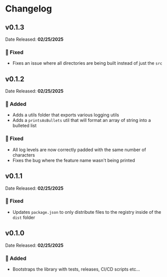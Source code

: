 # Changelog

## v0.1.3

Date Released: **02/25/2025**

### 🐛 Fixed

- Fixes an issue where all directories are being built instead of just the `src`

## v0.1.2

Date Released: **02/25/2025**

### 🚀 Added

- Adds a utils folder that exports various logging utils
- Adds a `printsAsBullets` util that will format an array of string into a bulleted list

### 🐛 Fixed

- All log levels are now correctly padded with the same number of characters
- Fixes the bug where the feature name wasn't being printed

## v0.1.1

Date Released: **02/25/2025**

### 🐛 Fixed

- Updates `package.json` to only distribute files to the registry inside of the `dist` folder

## v0.1.0

Date Released: **02/25/2025**

### 🚀 Added

- Bootstraps the library with tests, releases, CI/CD scripts etc...
